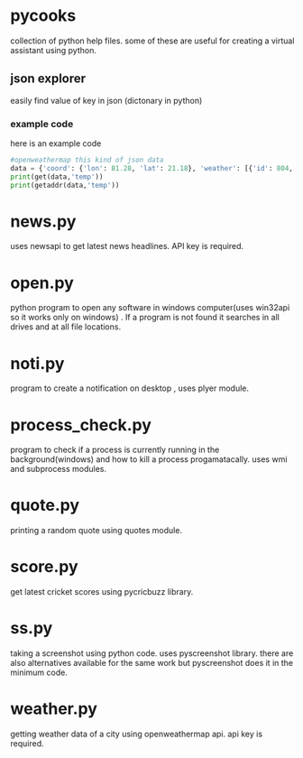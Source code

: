 # pycooks
collection of python help files. some of these are useful for creating a virtual assistant using python.

## json explorer
easily find value of key in json (dictonary in python)

### example code
here is an example code

```python
#openweathermap this kind of json data
data = {'coord': {'lon': 81.28, 'lat': 21.18}, 'weather': [{'id': 804, 'main': 'Clouds', 'description': 'overcast clouds', 'icon': '04n'}], 'base': 'stations', 'main': {'temp': 292.91, 'feels_like': 292.02, 'temp_min': 292.91, 'temp_max': 292.91, 'pressure': 1018, 'humidity': 67, 'sea_level': 1018, 'grnd_level': 984}, 'visibility': 10000, 'wind': {'speed': 2.81, 'deg': 53}, 'clouds': {'all': 100}, 'dt': 1606487301, 'sys': {'country': 'IN', 'sunrise': 1606438404, 'sunset': 1606477925}, 'timezone': 19800, 'id': 1272181, 'name': 'Delhi', 'cod': 200}
print(get(data,'temp'))
print(getaddr(data,'temp'))
```

# news.py

uses newsapi to get latest news headlines. API key is required.

# open.py

python program to open any software in windows computer(uses win32api so it works only on windows) .
If a program is not found it searches in all drives and at all file locations.

# noti.py

program to create a notification on desktop , uses plyer module.

# process_check.py

program to check if a process is currently running in the background(windows) and how to kill a process progamatacally. uses wmi and subprocess modules.

# quote.py

printing a random quote using quotes module.

# score.py

get latest cricket scores using pycricbuzz library.

# ss.py

taking a screenshot using python code. uses pyscreenshot library. there are also alternatives available for the same work but pyscreenshot does it in the minimum code.

# weather.py

getting weather data of a city using openweathermap api. api key is required.
